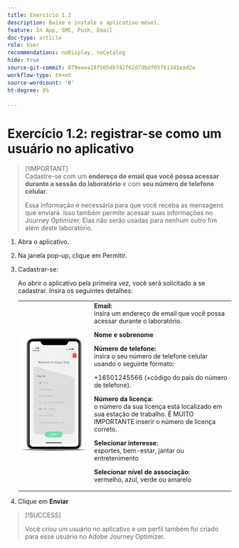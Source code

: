 ```yaml
---
title: Exercício 1.2
description: Baixe e instale o aplicativo móvel.
feature: In App, SMS, Push, Email
doc-type: article
role: User
recommendations: noDisplay, noCatalog
hide: true
source-git-commit: 879eeea18f565db742f62d7dbdf65f61341ead2e
workflow-type: tm+mt
source-wordcount: '0'
ht-degree: 0%

---
```



# Exercício 1.2: registrar-se como um usuário no aplicativo

>[!IMPORTANT]\
>Cadastre-se com um **endereço de email que você possa acessar durante a sessão do laboratório** e com **seu número de telefone celular**.
>
> Essa informação é necessária para que você receba as mensagens que enviará. Isso também permite acessar suas informações no Journey Optimizer. Elas não serão usadas para nenhum outro fim além deste laboratório.

1. Abra o aplicativo.
1. Na janela pop-up, clique em Permitir.
1. Cadastrar-se:

   Ao abrir o aplicativo pela primeira vez, você será solicitado a se cadastrar. Insira os seguintes detalhes:

   <table>
    <tr>
    <td>
    <div>
    <img alt="Registro no aplicativo" src="../assets/1-2.png"/> 
    </div>
    </td>
    <td>
    <strong>Email: </strong><br>insira um endereço de email que você possa acessar durante o laboratório.
    </p><p>
    <strong>Nome e sobrenome</strong>
    </p><p>
    <strong>Número de telefone: </strong> <br>insira o seu número de telefone celular usando o seguinte formato: 
    <p>+16501245566 (+código do país do número de telefone).
    </p><p>
    <strong>Número da licença: </strong><br>o número da sua licença está localizado em sua estação de trabalho. É MUITO IMPORTANTE inserir o número de licença correto.
    </p><p>
    <strong>Selecionar interesse: </strong></br>esportes, bem-estar, jantar ou entretenimento
    </p><p>
    <strong>Selecionar nível de associação: </strong></br>vermelho, azul, verde ou amarelo</p>
    </td>
    </tr>
    </table>

1. Clique em **Enviar**

>[!SUCCESS]
>
>Você criou um usuário no aplicativo e um perfil também foi criado para esse usuário no Adobe Journey Optimizer.
